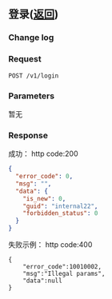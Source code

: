 ## 登录([返回](index.md))



### Change log


### Request

```
POST /v1/login
```


### Parameters
暂无



### Response

成功：
http code:200
```json
{
  "error_code": 0,
  "msg": "",
  "data": {
    "is_new": 0,
    "guid": "internal22",
    "forbidden_status": 0
  }
}
```

失败示例：
http code:400
```
{
    "error_code":10010002,
    "msg":"Illegal params",
    "data":null
}
```